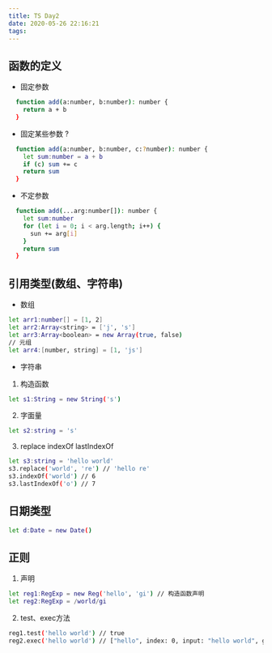 ```yaml
---
title: TS Day2
date: 2020-05-26 22:16:21
tags:
---
```


## 函数的定义
- 固定参数
``` bash
  function add(a:number, b:number): number {
    return a + b
  }
```
- 固定某些参数 ?
``` bash
  function add(a:number, b:number, c:?number): number {
    let sum:number = a + b
    if (c) sum += c
    return sum
  }
```
- 不定参数
``` bash
  function add(...arg:number[]): number {
    let sum:number
    for (let i = 0; i < arg.length; i++) {
      sun += arg[i]
    }
    return sum
  }
```

## 引用类型(数组、字符串)
- 数组
``` bash
let arr1:number[] = [1, 2]
let arr2:Array<string> = ['j', 's']
let arr3:Array<boolean> = new Array(true, false)
// 元组
let arr4:[number, string] = [1, 'js']
```

- 字符串
1. 构造函数
``` bash
let s1:String = new String('s')
```
2. 字面量
``` bash
let s2:string = 's'
```
3. replace indexOf lastIndexOf
``` bash
let s3:string = 'hello world'
s3.replace('world', 're') // 'hello re'
s3.indexOf('world') // 6
s3.lastIndexOf('o') // 7
```

## 日期类型

``` bash
let d:Date = new Date()
```

## 正则
1. 声明
``` bash
let reg1:RegExp = new Reg('hello', 'gi') // 构造函数声明
let reg2:RegExp = /world/gi
```
2. test、exec方法
``` bash
reg1.test('hello world') // true
reg2.exec('hello world') // ["hello", index: 0, input: "hello world", groups: undefined]
```
